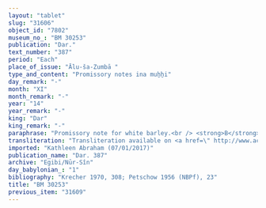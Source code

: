 ```yaml
---
layout: "tablet"
slug: "31606"
object_id: "7802"
museum_no_: "BM 30253"
publication: "Dar."
text_number: "387"
period: "Each"
place_of_issue: "Ālu-ša-Zumbā "
type_and_content: "Promissory notes ina muẖẖi"
day_remark: "-"
month: "XI"
month_remark: "-"
year: "14"
year_remark: "-"
king: "Dar"
king_remark: "-"
paraphrase: "Promissory note for white barley.<br /> <strong>B</strong>, slave of <strong>C</strong> owes 4 kor of quality white barley to <strong>A</strong>. The barley should be delivered in one instalment in Ayyār (III) according to the creditor&rsquo;s measure and on his land (<em>bītu</em>) at the Piqudu-canal. Witnesses.<br /> &nbsp;<br /> <strong>A </strong>= Marduk-nāṣir-apli/Itti-Marduk-balāṭu//Egibi; <strong>B </strong>= &Scaron;ama&scaron;-iddin, slave of <strong>C</strong>; <strong>C </strong>= Nidintu/I&scaron;inu"
transliteration: "Transliteration available on <a href=\" http://www.achemenet.com/fr/item/?/sources-textuelles/textes-par-regions/babylonie/babylone/1660733\" target=\"_blank\">Achemenet</a>"
imported: "Kathleen Abraham (07/01/2017)"
publication_name: "Dar. 387"
archive: "Egibi/Nūr-Sîn"
day_babylonian_: "1"
bibliography: "Krecher 1970, 308; Petschow 1956 (NBPf), 23"
title: "BM 30253"
previous_item: "31609"
---
```

